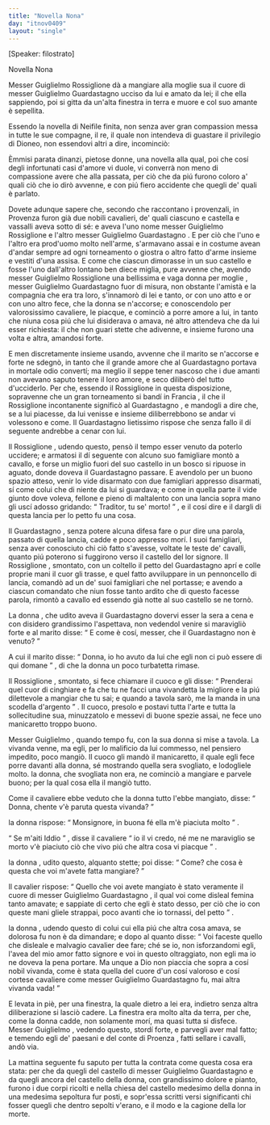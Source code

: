 ```yaml
---
title: "Novella Nona"
day: "itnov0409"
layout: "single"
---
```

<html>
 <head>
 </head>
 <body>
  <div id="nov0409" type="novella" who="filostrato">
   <p>
    [Speaker: filostrato]
   </p>
   <head>
    Novella Nona
   </head>
   <argument>
    <p>
     <milestone id="p04090001"/>
     <name persref="guiglielmorossiglione" type="person">
      Messer Guiglielmo Rossiglione
     </name>
     d&agrave; a mangiare alla moglie sua il cuore di messer
     <name persref="guiglielmoguardastagno" type="person">
      Guiglielmo Guardastagno
     </name>
     ucciso da lui e amato da lei; il che ella sappiendo, poi si gitta da un'alta finestra in terra e muore e col suo amante &egrave; sepellita.
    </p>
   </argument>
   <div3 type="commentary" who="author">
    <p>
     <milestone id="p04090002"/>
     Essendo la novella di Neifile finita, non senza aver gran compassion messa in tutte le sue compagne, il re, il quale non intendeva di guastare il privilegio di Dioneo, non essendovi altri a dire, incominci&ograve;:
    </p>
   </div3>
   <div3 type="commentary" who="filostrato">
    <p>
     <milestone id="p04090003"/>
     &Egrave;mmisi parata dinanzi, pietose donne, una novella alla qual, poi che cos&iacute; degli infortunati casi d'amore vi duole, vi converr&agrave; non meno di compassione avere che alla passata, per ci&ograve; che da pi&uacute; furono coloro a' quali ci&ograve; che io dir&ograve; avvenne, e con pi&uacute; fiero accidente che quegli de' quali &egrave; parlato.
    </p>
   </div3>
   <p>
    <milestone id="p04090004"/>
    Dovete adunque sapere che, secondo che raccontano i provenzali, in
    <name placeref="provenza" type="place">
     Provenza
    </name>
    furon gi&agrave; due nobili cavalieri, de' quali ciascuno e castella e vassalli aveva sotto di s&eacute;: e aveva l'uno nome messer Guiglielmo
    <name persref="guiglielmorossiglione" type="person">
     Rossiglione
    </name>
    e l'altro messer
    <name persref="guiglielmoguardastagno" type="person">
     Guiglielmo Guardastagno
    </name>
    .
    <milestone id="p04090005"/>
    E per ci&ograve; che l'uno e l'altro era prod'uomo molto nell'arme, s'armavano assai e in costume avean d'andar sempre ad ogni torneamento o giostra o altro fatto d'arme insieme e vestiti d'una assisa.
    <milestone id="p04090006"/>
    E come che ciascun dimorasse in un suo castello e fosse l'uno dall'altro lontano ben diece miglia, pure avvenne che, avendo messer Guiglielmo
    <name persref="guiglielmorossiglione" type="person">
     Rossiglione
    </name>
    una bellissima e vaga donna per
    <name persref="moglierossiglione-0409" type="person">
     moglie
    </name>
    , messer Guiglielmo
    <name persref="guiglielmoguardastagno" type="person">
     Guardastagno
    </name>
    fuor di misura, non obstante l'amist&agrave; e la compagnia che era tra loro, s'innamor&ograve; di lei e tanto, or con uno atto e or con uno altro fece, che la donna se n'accorse;
    <milestone id="p04090007"/>
    e conoscendolo per valorosissimo cavaliere, le piacque, e cominci&ograve; a porre amore a lui, in tanto che niuna cosa pi&uacute; che lui disiderava o amava, n&eacute; altro attendeva che da lui esser richiesta: il che non guari stette che adivenne, e insieme furono una volta e altra, amandosi forte.
   </p>
   <p>
    <milestone id="p04090008"/>
    E men discretamente insieme usando, avvenne che il marito se n'accorse e forte ne sdegn&ograve;, in tanto che il grande amore che al
    <name persref="guiglielmoguardastagno" type="person">
     Guardastagno
    </name>
    portava in mortale odio convert&iacute;; ma meglio il seppe tener nascoso che i due amanti non avevano saputo tenere il loro amore, e seco diliber&ograve; del tutto d'ucciderlo.
    <milestone id="p04090009"/>
    Per che, essendo il
    <name persref="guiglielmorossiglione" type="person">
     Rossiglione
    </name>
    in questa disposizione, sopravenne che un gran torneamento si band&iacute; in
    <name placeref="francia" type="place">
     Francia
    </name>
    , il che il
    <name persref="guiglielmorossiglione" type="person">
     Rossiglione
    </name>
    incontanente signific&ograve; al
    <name persref="guiglielmoguardastagno" type="person">
     Guardastagno
    </name>
    , e mandogli a dire che, se a lui piacesse, da lui venisse e insieme diliberrebbono se andar vi volessono e come. Il
    <name persref="guiglielmoguardastagno" type="person">
     Guardastagno
    </name>
    lietissimo rispose che senza fallo il d&iacute; seguente andrebbe a cenar con lui.
   </p>
   <p>
    <milestone id="p04090010"/>
    Il
    <name persref="guiglielmorossiglione" type="person">
     Rossiglione
    </name>
    , udendo questo, pens&ograve; il tempo esser venuto da poterlo uccidere; e armatosi il d&iacute; seguente con alcuno suo famigliare mont&ograve; a cavallo, e forse un miglio fuori del suo
    <name placeref="castellorossiglione" type="place">
     castello
    </name>
    in un bosco si ripuose in aguato, donde doveva il
    <name persref="guiglielmoguardastagno" type="person">
     Guardastagno
    </name>
    passare.
    <milestone id="p04090011"/>
    E avendolo per un buono spazio atteso, venir lo vide disarmato con due famigliari appresso disarmati, s&iacute; come colui che di niente da lui si guardava; e come in quella parte il vide giunto dove voleva, fellone e pieno di maltalento con una lancia sopra mano gli usc&iacute; adosso gridando:
    <q direct="unspecified" who="guiglielmorossiglione">
     Traditor, tu se' morto!
    </q>
    , e il cos&iacute; dire e il dargli di questa lancia per lo petto fu una cosa.
   </p>
   <p>
    <milestone id="p04090012"/>
    Il
    <name persref="guiglielmoguardastagno" type="person">
     Guardastagno
    </name>
    , senza potere alcuna difesa fare o pur dire una parola, passato di quella lancia, cadde e poco appresso mor&iacute;. I suoi famigliari, senza aver conosciuto chi ci&ograve; fatto s'avesse, voltate le teste de' cavalli, quanto pi&uacute; poterono si fuggirono verso il
    <name placeref="castelloguardastagno" type="place">
     castello
    </name>
    del lor signore.
    <milestone id="p04090013"/>
    Il
    <name persref="guiglielmorossiglione" type="person">
     Rossiglione
    </name>
    , smontato, con un coltello il petto del
    <name persref="guiglielmoguardastagno" type="person">
     Guardastagno
    </name>
    apr&iacute; e colle proprie mani il cuor gli trasse, e quel fatto avviluppare in un pennoncello di lancia, comand&ograve; ad un de' suoi famigliari che nel portasse; e avendo a ciascun comandato che niun fosse tanto ardito che di questo facesse parola, rimont&ograve; a cavallo ed essendo gi&agrave; notte al suo
    <name placeref="castellorossiglione" type="place">
     castello
    </name>
    se ne torn&ograve;.
   </p>
   <p>
    <milestone id="p04090014"/>
    <name persref="moglierossiglione-0409" type="person">
     La donna
    </name>
    , che udito aveva il
    <name persref="guiglielmoguardastagno" type="person">
     Guardastagno
    </name>
    dovervi esser la sera a cena e con disidero grandissimo l'aspettava, non vedendol venire si maravigli&ograve; forte e al marito disse:
    <q direct="unspecified" who="moglierossiglione-0409">
     E come &egrave; cos&iacute;, messer, che il
     <name persref="guiglielmoguardastagno" type="person">
      Guardastagno
     </name>
     non &egrave; venuto?
    </q>
   </p>
   <p>
    <milestone id="p04090015"/>
    A cui il marito disse:
    <q direct="unspecified" who="guiglielmorossiglione">
     Donna, io ho avuto da lui che egli non ci pu&ograve; essere di qui domane
    </q>
    , di che
    <name persref="moglierossiglione-0409" type="person">
     la donna
    </name>
    un poco turbatetta rimase.
   </p>
   <p>
    <milestone id="p04090016"/>
    Il
    <name persref="guiglielmorossiglione" type="person">
     Rossiglione
    </name>
    , smontato, si fece chiamare il cuoco e gli disse:
    <q direct="unspecified" who="guiglielmorossiglione">
     Prenderai quel cuor di cinghiare e fa che tu ne facci una vivandetta la migliore e la pi&uacute; dilettevole a mangiar che tu sai; e quando a tavola sar&ograve;, me la manda in una scodella d'argento
    </q>
    . Il cuoco, presolo e postavi tutta l'arte e tutta la sollecitudine sua, minuzzatolo e messevi di buone spezie assai, ne fece uno manicaretto troppo buono.
   </p>
   <p>
    <milestone id="p04090017"/>
    Messer
    <name persref="guiglielmorossiglione" type="person">
     Guiglielmo
    </name>
    , quando tempo fu, con
    <name persref="moglierossiglione-0409" type="person">
     la sua donna
    </name>
    si mise a tavola. La vivanda venne, ma egli, per lo malificio da lui commesso, nel pensiero impedito, poco mangi&ograve;. Il cuoco gli mand&ograve; il manicaretto, il quale egli fece porre davanti alla donna, s&eacute; mostrando quella sera svogliato, e lodogliele molto. la donna, che svogliata non era, ne cominci&ograve; a mangiare e parvele buono; per la qual cosa ella il mangi&ograve; tutto.
   </p>
   <p>
    <milestone id="p04090018"/>
    Come il cavaliere ebbe veduto che
    <name persref="moglierossiglione-0409" type="person">
     la donna
    </name>
    tutto l'ebbe mangiato, disse:
    <q direct="unspecified" who="guiglielmorossiglione">
     Donna, chente v'&egrave; paruta questa vivanda?
    </q>
   </p>
   <p>
    <milestone id="p04090019"/>
    <name persref="moglierossiglione-0409" type="person">
     la donna
    </name>
    rispose:
    <q direct="unspecified" who="moglierossiglione-0409">
     Monsignore, in buona f&eacute; ella m'&egrave; piaciuta molto
    </q>
    .
   </p>
   <p>
    <milestone id="p04090020"/>
    <q direct="unspecified" who="guiglielmorossiglione">
     Se m'aiti Iddio
    </q>
    , disse il cavaliere
    <q direct="unspecified" who="guiglielmorossiglione">
     io il vi credo, n&eacute; me ne maraviglio se morto v'&egrave; piaciuto ci&ograve; che vivo pi&uacute; che altra cosa vi piacque
    </q>
    .
   </p>
   <p>
    <milestone id="p04090021"/>
    <name persref="moglierossiglione-0409" type="person">
     la donna
    </name>
    , udito questo, alquanto stette; poi disse:
    <q direct="unspecified" who="moglierossiglione-0409">
     Come? che cosa &egrave; questa che voi m'avete fatta mangiare?
    </q>
   </p>
   <p>
    <milestone id="p04090022"/>
    Il cavalier rispose:
    <q direct="unspecified" who="guiglielmorossiglione">
     Quello che voi avete mangiato &egrave; stato veramente il cuore di messer Guiglielmo
     <name persref="guiglielmoguardastagno" type="person">
      Guardastagno
     </name>
     , il qual voi come disleal femina tanto amavate; e sappiate di certo che egli &egrave; stato desso, per ci&ograve; che io con queste mani gliele strappai, poco avanti che io tornassi, del petto
    </q>
    .
   </p>
   <p>
    <milestone id="p04090023"/>
    <name persref="moglierossiglione-0409" type="person">
     la donna
    </name>
    , udendo questo di colui cui ella pi&uacute; che altra cosa amava, se dolorosa fu non &egrave; da dimandare; e dopo al quanto disse:
    <q direct="unspecified" who="moglierossiglione-0409">
     Voi faceste quello che disleale e malvagio cavalier dee fare; ch&eacute; se io, non isforzandomi egli, l'avea del mio amor fatto signore e voi in questo oltraggiato, non egli ma io ne doveva la pena portare. Ma unque a Dio non piaccia che sopra a cos&iacute; nobil vivanda, come &egrave; stata quella del cuore d'un cos&iacute; valoroso e cos&iacute; cortese cavaliere come messer Guiglielmo
     <name persref="guiglielmoguardastagno" type="person">
      Guardastagno
     </name>
     fu, mai altra vivanda vada!
    </q>
   </p>
   <p>
    <milestone id="p04090024"/>
    E levata in pi&egrave;, per una finestra, la quale dietro a lei era, indietro senza altra diliberazione si lasci&ograve; cadere. La finestra era molto alta da terra, per che, come la donna cadde, non solamente mor&iacute;, ma quasi tutta si disfece. Messer
    <name persref="guiglielmoguardastagno" type="person">
     Guiglielmo
    </name>
    , vedendo questo, stord&iacute; forte, e parvegli aver mal fatto; e temendo egli de' paesani e del conte di
    <name placeref="provenza" type="place">
     Proenza
    </name>
    , fatti sellare i cavalli, and&ograve; via.
   </p>
   <p>
    <milestone id="p04090025"/>
    La mattina seguente fu saputo per tutta la contrata come questa cosa era stata: per che da quegli del
    <name placeref="castelloguardastagno" type="place">
     castello
    </name>
    di messer Guiglielmo
    <name persref="guiglielmoguardastagno" type="person">
     Guardastagno
    </name>
    e da quegli ancora del
    <name placeref="castellorossiglione" type="place">
     castello
    </name>
    della donna, con grandissimo dolore e pianto, furono i due corpi ricolti e nella
    <name placeref="chiesarossiglione-0409" type="place">
     chiesa
    </name>
    del castello medesimo della donna in una medesima sepoltura fur posti, e sopr'essa scritti versi significanti chi fosser quegli che dentro sepolti v'erano, e il modo e la cagione della lor morte.
   </p>
  </div>
 </body>
</html>
